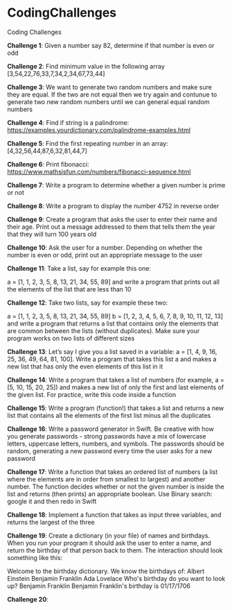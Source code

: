 # CodingChallenges
Coding Challenges


**Challenge 1**: Given a number say 82, determine if that number is even or odd



**Challenge 2**: Find minimum value in the following array [3,54,22,76,33,7,34,2,34,67,73,44]



**Challenge 3**: We want to generate two random numbers and make sure they are equal. If the two are not equal then we try again and contunue to generate two new random numbers until we can general equal random numbers



**Challenge 4**: Find if string is a palindrome: https://examples.yourdictionary.com/palindrome-examples.html



**Challenge 5**: Find the first repeating number in an array: [4,32,56,44,87,6,32,81,44,7]



**Challenge 6**: Print fibonacci: https://www.mathsisfun.com/numbers/fibonacci-sequence.html 



**Challenge 7**: Write a program to determine whether a given number is prime or not



**Challenge 8**: Write a program to display the number 4752 in reverse order



**Challenge 9**: Create a program that asks the user to enter their name and their age. Print out a message addressed to them that tells them the year that they will turn 100 years old



**Challenge 10**: Ask the user for a number. Depending on whether the number is even or odd, print out an appropriate message to the user



**Challenge 11**: Take a list, say for example this one:

  a = [1, 1, 2, 3, 5, 8, 13, 21, 34, 55, 89]
and write a program that prints out all the elements of the list that are less than 10



**Challenge 12**: Take two lists, say for example these two:

  a = [1, 1, 2, 3, 5, 8, 13, 21, 34, 55, 89]
  b = [1, 2, 3, 4, 5, 6, 7, 8, 9, 10, 11, 12, 13]
and write a program that returns a list that contains only the elements that are common between the lists (without duplicates). Make sure your program works on two lists of different sizes



**Challenge 13**: Let’s say I give you a list saved in a variable: a = [1, 4, 9, 16, 25, 36, 49, 64, 81, 100]. Write a program that takes this list a and makes a new list that has only the even elements of this list in it



**Challenge 14**: Write a program that takes a list of numbers (for example, a = [5, 10, 15, 20, 25]) and makes a new list of only the first and last elements of the given list. For practice, write this code inside a function



**Challenge 15**: Write a program (function!) that takes a list and returns a new list that contains all the elements of the first list minus all the duplicates



**Challenge 16**: Write a password generator in Swift. Be creative with how you generate passwords - strong passwords have a mix of lowercase letters, uppercase letters, numbers, and symbols. The passwords should be random, generating a new password every time the user asks for a new password



**Challenge 17**: Write a function that takes an ordered list of numbers (a list where the elements are in order from smallest to largest) and another number. The function decides whether or not the given number is inside the list and returns (then prints) an appropriate boolean. Use Binary search: google it and then redo in Swift



**Challenge 18**: Implement a function that takes as input three variables, and returns the largest of the three



**Challenge 19**: Create a dictionary (in your file) of names and birthdays. When you run your program it should ask the user to enter a name, and return the birthday of that person back to them. The interaction should look something like this:

 Welcome to the birthday dictionary. We know the birthdays of:
Albert Einstein
Benjamin Franklin
Ada Lovelace
 Who's birthday do you want to look up?
Benjamin Franklin
 Benjamin Franklin's birthday is 01/17/1706



**Challenge 20**: 
